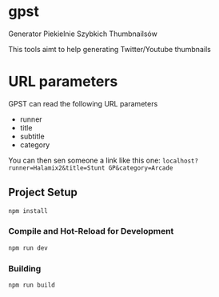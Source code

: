 # gpst

Generator Piekielnie Szybkich Thumbnailsów

This tools aimt to help generating Twitter/Youtube thumbnails

# URL parameters

GPST can read the following URL parameters

- runner
- title
- subtitle
- category

You can then sen someone a link like this one: `localhost?runner=Halamix2&title=Stunt GP&category=Arcade`

## Project Setup

```sh
npm install
```

### Compile and Hot-Reload for Development

```sh
npm run dev
```

### Building

```sh
npm run build
```
